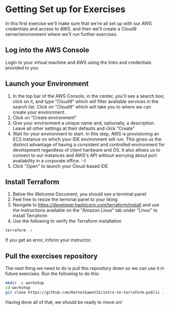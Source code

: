 # Getting Set up for Exercises

In this first exercise we'll make sure that we're all set up with our AWS credentials and access to AWS, and then we'll
create a Cloud9 server/environment where we'll run further exercises.

## Log into the AWS Console

Login to your virtual machine and AWS using the links and credentials provided to you

## Launch your Environment

1. In the top bar of the AWS Console, in the center, you'll see a search box; click on it, and type "Cloud9" which will filter available services in the search list. Click on "Cloud9" which will take you to where we can create your environment.
1. Click on "Create environment"
1. Give your environment a unique name and, optionally, a description. Leave all other settings at their defaults and click "Create"
1. Wait for your environment to start. In this step, AWS is provisioning an EC2 instance on which your IDE environment will run. This gives us the distinct advantage of having a consistent and controlled environment for development regardless of client hardware and OS. It also allows us to connect to our instances and AWS's API without worrying about port availability in a corporate office. :-)
1. Click "Open" to launch your Cloud-based IDE

## Install Terraform

1. Below the Welcome Document, you should see a terminal panel
1. Feel free to resize the terminal panel to your liking
1. Navigate to https://developer.hashicorp.com/terraform/install and use the instructions available on the "Amazon Linux" tab under "Linux" to install Terraform
1. Use the following to verify the Terraform installation

```bash
terraform -v
```

If you get an error, inform your instructor.

## Pull the exercises repository

The next thing we need to do is pull this repository down so we can use it in future exercises. Run the following to 
do this:

```bash
mkdir -p workshop
cd workshop
git clone https://github.com/KernelGamut32/intro-to-terraform-public .
```

Having done all of that, we should be ready to move on!
